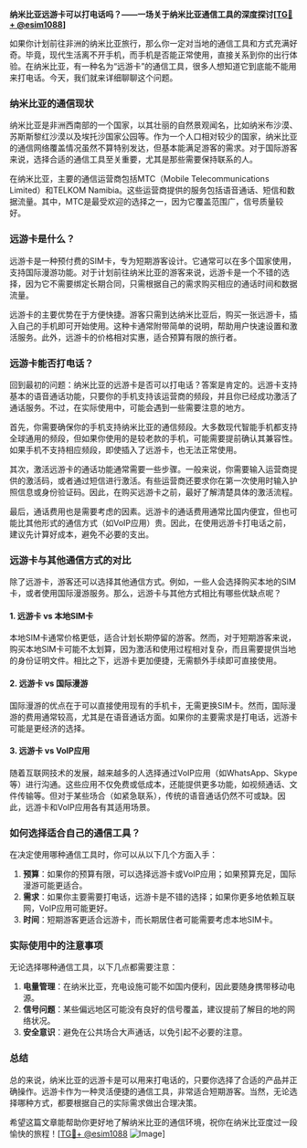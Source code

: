 **纳米比亚远游卡可以打电话吗？——一场关于纳米比亚通信工具的深度探讨[[TG💪+ @esim1088](https://t.me/s/esim1088)]**

如果你计划前往非洲的纳米比亚旅行，那么你一定对当地的通信工具和方式充满好奇。毕竟，现代生活离不开手机，而手机是否能正常使用，直接关系到你的出行体验。在纳米比亚，有一种名为“远游卡”的通信工具，很多人想知道它到底能不能用来打电话。今天，我们就来详细聊聊这个问题。

### 纳米比亚的通信现状

纳米比亚是非洲西南部的一个国家，以其壮丽的自然景观闻名，比如纳米布沙漠、苏斯斯黎红沙漠以及埃托沙国家公园等。作为一个人口相对较少的国家，纳米比亚的通信网络覆盖情况虽然不算特别发达，但基本能满足游客的需求。对于国际游客来说，选择合适的通信工具至关重要，尤其是那些需要保持联系的人。

在纳米比亚，主要的通信运营商包括MTC（Mobile Telecommunications Limited）和TELKOM Namibia。这些运营商提供的服务包括语音通话、短信和数据流量。其中，MTC是最受欢迎的选择之一，因为它覆盖范围广，信号质量较好。

### 远游卡是什么？

远游卡是一种预付费的SIM卡，专为短期游客设计。它通常可以在多个国家使用，支持国际漫游功能。对于计划前往纳米比亚的游客来说，远游卡是一个不错的选择，因为它不需要绑定长期合同，只需根据自己的需求购买相应的通话时间和数据流量。

远游卡的主要优势在于方便快捷。游客只需到达纳米比亚后，购买一张远游卡，插入自己的手机即可开始使用。这种卡通常附带简单的说明，帮助用户快速设置和激活服务。此外，远游卡的价格相对实惠，适合预算有限的旅行者。

### 远游卡能否打电话？

回到最初的问题：纳米比亚的远游卡是否可以打电话？答案是肯定的。远游卡支持基本的语音通话功能，只要你的手机支持该运营商的频段，并且你已经成功激活了通话服务。不过，在实际使用中，可能会遇到一些需要注意的地方。

首先，你需要确保你的手机支持纳米比亚的通信频段。大多数现代智能手机都支持全球通用的频段，但如果你使用的是较老款的手机，可能需要提前确认其兼容性。如果手机不支持相应频段，即使插入了远游卡，也无法正常使用。

其次，激活远游卡的通话功能通常需要一些步骤。一般来说，你需要输入运营商提供的激活码，或者通过短信进行激活。有些运营商还要求你在第一次使用时输入护照信息或身份验证码。因此，在购买远游卡之前，最好了解清楚具体的激活流程。

最后，通话费用也是需要考虑的因素。远游卡的通话费用通常比国内便宜，但也可能比其他形式的通信方式（如VoIP应用）贵。因此，在使用远游卡打电话之前，建议先计算好成本，避免不必要的支出。

### 远游卡与其他通信方式的对比

除了远游卡，游客还可以选择其他通信方式。例如，一些人会选择购买本地的SIM卡，或者使用国际漫游服务。那么，远游卡与其他方式相比有哪些优缺点呢？

#### 1. 远游卡 vs 本地SIM卡

本地SIM卡通常价格更低，适合计划长期停留的游客。然而，对于短期游客来说，购买本地SIM卡可能不太划算，因为激活和使用过程相对复杂，而且需要提供当地的身份证明文件。相比之下，远游卡更加便捷，无需额外手续即可直接使用。

#### 2. 远游卡 vs 国际漫游

国际漫游的优点在于可以直接使用现有的手机卡，无需更换SIM卡。然而，国际漫游的费用通常较高，尤其是在语音通话方面。如果你的主要需求是打电话，远游卡可能是更经济的选择。

#### 3. 远游卡 vs VoIP应用

随着互联网技术的发展，越来越多的人选择通过VoIP应用（如WhatsApp、Skype等）进行沟通。这些应用不仅免费或低成本，还能提供更多功能，如视频通话、文件传输等。但对于某些场合（如紧急联系），传统的语音通话仍然不可或缺。因此，远游卡和VoIP应用各有其适用场景。

### 如何选择适合自己的通信工具？

在决定使用哪种通信工具时，你可以从以下几个方面入手：

1. **预算**：如果你的预算有限，可以选择远游卡或VoIP应用；如果预算充足，国际漫游可能更适合。
2. **需求**：如果你主要需要打电话，远游卡是不错的选择；如果你更多地依赖互联网，VoIP应用可能更好。
3. **时间**：短期游客更适合远游卡，而长期居住者可能需要考虑本地SIM卡。

### 实际使用中的注意事项

无论选择哪种通信工具，以下几点都需要注意：

1. **电量管理**：在纳米比亚，充电设施可能不如国内便利，因此要随身携带移动电源。
2. **信号问题**：某些偏远地区可能没有良好的信号覆盖，建议提前了解目的地的网络状况。
3. **安全意识**：避免在公共场合大声通话，以免引起不必要的注意。

### 总结

总的来说，纳米比亚的远游卡是可以用来打电话的，只要你选择了合适的产品并正确操作。远游卡作为一种灵活便捷的通信工具，非常适合短期游客。当然，无论选择哪种方式，都要根据自己的实际需求做出合理决策。

希望这篇文章能帮助你更好地了解纳米比亚的通信环境，祝你在纳米比亚度过一段愉快的旅程！[[TG💪+ @esim1088](https://t.me/s/esim1088) ![Image](https://i.postimg.cc/4NQfJmqS/Snipaste-2025-05-13-00-14-12.png)]
